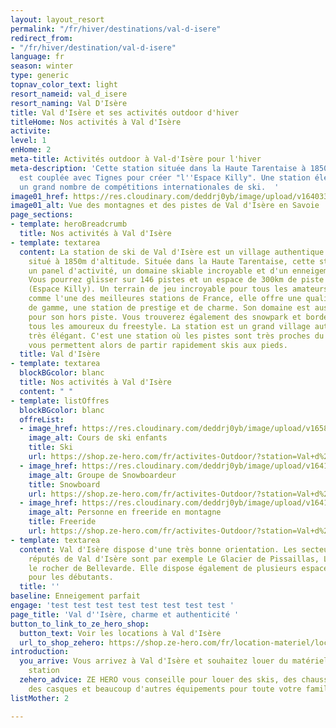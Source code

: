 ```yaml
---
layout: layout_resort
permalink: "/fr/hiver/destinations/val-d-isere"
redirect_from:
- "/fr/hiver/destination/val-d-isere"
language: fr
season: winter
type: generic
topnav_color_text: light
resort_nameid: val_d_isere
resort_naming: Val D'Isère
title: Val d'Isère et ses activités outdoor d'hiver
titleHome: Nos activités à Val d'Isère
activite: 
level: 1
enHome: 2
meta-title: Activités outdoor à Val-d'Isère pour l'hiver
meta-description: 'Cette station située dans la Haute Tarentaise à 1850m d''altitude
  est couplée avec Tignes pour créer "l''Espace Killy". Une station élégante qui accueille
  un grand nombre de compétitions internationales de ski.  '
image01_href: https://res.cloudinary.com/deddrj0yb/image/upload/v1640338305/website/resorts/val-d-isere/yann-allegre-jk9B7M0OSnE-unsplash_i5yqk3.jpg
image01_alt: Vue des montagnes et des pistes de Val d'Isère en Savoie
page_sections:
- template: heroBreadcrumb
  title: Nos activités à Val d'Isère
- template: textarea
  content: La station de ski de Val d'Isère est un village authentique et très élégant
    situé à 1850m d'altitude. Située dans la Haute Tarentaise, cette station offre
    un panel d'activité, un domaine skiable incroyable et d'un enneigement exceptionnel.
    Vous pourrez glisser sur 146 pistes et un espace de 300km de piste relié à Tignes
    (Espace Killy). Un terrain de jeu incroyable pour tous les amateurs de ski. Considérée
    comme l'une des meilleures stations de France, elle offre une qualité de ski haut
    de gamme, une station de prestige et de charme. Son domaine est aussi réputé mondialement
    pour son hors piste. Vous trouverez également des snowpark et bordercross pour
    tous les amoureux du freestyle. La station est un grand village authentique et
    très élégant. C'est une station où les pistes sont très proches du villages et
    vous permettent alors de partir rapidement skis aux pieds.
  title: Val d'Isère
- template: textarea
  blockBGcolor: blanc
  title: Nos activités à Val d'Isère
  content: " "
- template: listOffres
  blockBGcolor: blanc
  offreList:
  - image_href: https://res.cloudinary.com/deddrj0yb/image/upload/v1658996211/website/winter/274304879_9815804441824272_4635561574557194954_n.jpg
    image_alt: Cours de ski enfants
    title: Ski
    url: https://shop.ze-hero.com/fr/activites-Outdoor/?station=Val+d%27Is%C3%A8re&calessonstype=all&catypegenderlistsummer=all&calessonsactivitytype=Ski&start-date=
  - image_href: https://res.cloudinary.com/deddrj0yb/image/upload/v1641898596/website/winter/slide-4-prosneige-cours-location-ecole-ski-snowboard_mezbdr.jpg
    image_alt: Groupe de Snowboardeur
    title: Snowboard
    url: https://shop.ze-hero.com/fr/activites-Outdoor/?station=Val+d%27Is%C3%A8re&calessonstype=all&catypegenderlistsummer=all&calessonsactivitytype=Snowboard&start-date=
  - image_href: https://res.cloudinary.com/deddrj0yb/image/upload/v1641896232/website/winter/henry-perks-T-1t1Q1rBn4-unsplash_ivee5n.jpg
    image_alt: Personne en freeride en montagne
    title: Freeride
    url: https://shop.ze-hero.com/fr/activites-Outdoor/?station=Val+d%27Is%C3%A8re&calessonstype=all&catypegenderlistsummer=all&calessonsactivitytype=Hors+piste&start-date=
- template: textarea
  content: Val d'Isère dispose d'une très bonne orientation. Les secteurs les plus
    réputés de Val d'Isère sont par exemple Le Glacier de Pissaillas, La Solaise,
    le rocher de Bellevarde. Elle dispose également de plusieurs espace dédiées spécialement
    pour les débutants.
  title: ''
baseline: Enneigement parfait
engage: 'test test test test test test test test '
page_title: 'Val d''Isère, charme et authenticité '
button_to_link_to_ze_hero_shop:
  button_text: Voir les locations à Val d'Isère
  url_to_shop_zehero: https://shop.ze-hero.com/fr/location-materiel/location-ski/location-ski-enfant?station=val-disere&equipmentslug=%2Flocation-ski&rental_quality=0&oldslug=%2Flocation-ski&subslug=%2Flocation-ski-adulte&start-date=25%2F12%2F2021&number_rental_days=1
introduction:
  you_arrive: Vous arrivez à Val d'Isère et souhaitez louer du matériel dans cette
    station
  zehero_advice: ZE HERO vous conseille pour louer des skis, des chaussures de ski,
    des casques et beaucoup d'autres équipements pour toute votre famille
listMother: 2

---
```

